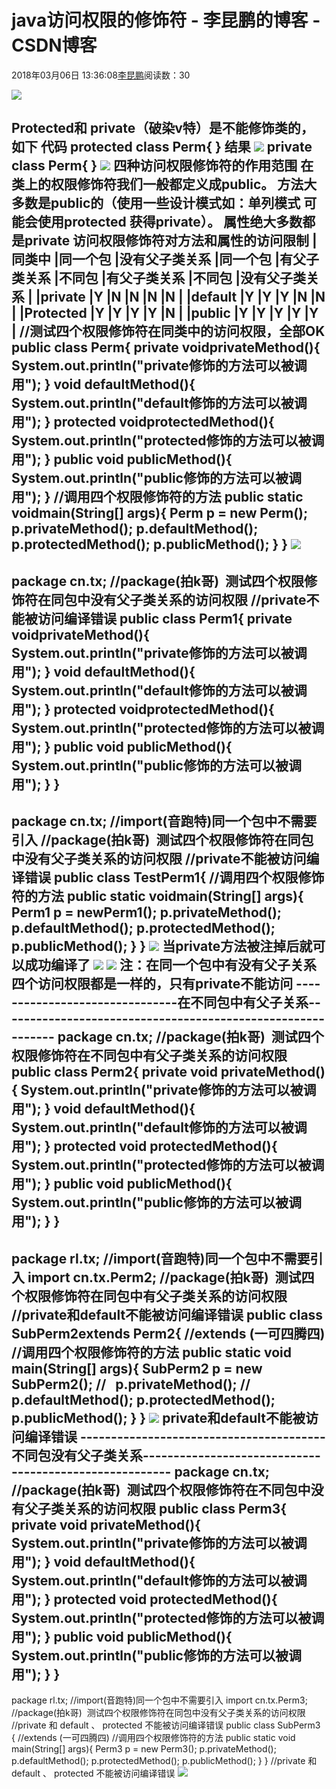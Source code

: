 
# java访问权限的修饰符 - 李昆鹏的博客 - CSDN博客


2018年03月06日 13:36:08[李昆鹏](https://me.csdn.net/weixin_41547486)阅读数：30



![](https://img-blog.csdn.net/20180306133224287)

Protected和 private（破染v特）是不能修饰类的，如下 代码
protected class Perm{
}
结果
![](https://img-blog.csdn.net/2018030613325466?watermark/2/text/aHR0cDovL2Jsb2cuY3Nkbi5uZXQvd2VpeGluXzQxNTQ3NDg2/font/5a6L5L2T/fontsize/400/fill/I0JBQkFCMA==/dissolve/70)
private class Perm{
}
![](https://img-blog.csdn.net/20180306133324603?watermark/2/text/aHR0cDovL2Jsb2cuY3Nkbi5uZXQvd2VpeGluXzQxNTQ3NDg2/font/5a6L5L2T/fontsize/400/fill/I0JBQkFCMA==/dissolve/70)
四种访问权限修饰符的作用范围
在类上的权限修饰符我们一般都定义成public。
方法大多数是public的（使用一些设计模式如：单列模式 可能会使用protected 获得private）。
属性绝大多数都是private
访问权限修饰符对方法和属性的访问限制
|同类中
|同一个包
|没有父子类关系
|同一个包
|有父子类关系
|不同包
|有父子类关系
|不同包
|没有父子类关系
|
|private
|Y
|N
|N
|N
|N
|
|default
|Y
|Y
|Y
|N
|N
|
|Protected
|Y
|Y
|Y
|Y
|N
|
|public
|Y
|Y
|Y
|Y
|Y
|
//测试四个权限修饰符在同类中的访问权限，全部OK
public class Perm{
private voidprivateMethod(){
System.out.println("private修饰的方法可以被调用");
}
void defaultMethod(){
System.out.println("default修饰的方法可以被调用");
}
protected voidprotectedMethod(){
System.out.println("protected修饰的方法可以被调用");
}
public void publicMethod(){
System.out.println("public修饰的方法可以被调用");
}
//调用四个权限修饰符的方法
public static voidmain(String[] args){
Perm p = new Perm();
p.privateMethod();
p.defaultMethod();
p.protectedMethod();
p.publicMethod();
}
}
![](https://img-blog.csdn.net/20180306133351350?watermark/2/text/aHR0cDovL2Jsb2cuY3Nkbi5uZXQvd2VpeGluXzQxNTQ3NDg2/font/5a6L5L2T/fontsize/400/fill/I0JBQkFCMA==/dissolve/70)
-----------------------------------------------------------------------------------------
package cn.tx;
//package(拍k哥)  测试四个权限修饰符在同包中没有父子类关系的访问权限
//private不能被访问编译错误
public class Perm1{
private voidprivateMethod(){
System.out.println("private修饰的方法可以被调用");
}
void defaultMethod(){
System.out.println("default修饰的方法可以被调用");
}
protected voidprotectedMethod(){
System.out.println("protected修饰的方法可以被调用");
}
public void publicMethod(){
System.out.println("public修饰的方法可以被调用");
}
}
------------------
package cn.tx;
//import(音跑特)同一个包中不需要引入
//package(拍k哥)  测试四个权限修饰符在同包中没有父子类关系的访问权限
//private不能被访问编译错误
public class TestPerm1{
//调用四个权限修饰符的方法
public static voidmain(String[] args){
Perm1 p = newPerm1();
p.privateMethod();
p.defaultMethod();
p.protectedMethod();
p.publicMethod();
}
}
![](https://img-blog.csdn.net/20180306133422746?watermark/2/text/aHR0cDovL2Jsb2cuY3Nkbi5uZXQvd2VpeGluXzQxNTQ3NDg2/font/5a6L5L2T/fontsize/400/fill/I0JBQkFCMA==/dissolve/70)
当private方法被注掉后就可以成功编译了
![](https://img-blog.csdn.net/20180306133439274?watermark/2/text/aHR0cDovL2Jsb2cuY3Nkbi5uZXQvd2VpeGluXzQxNTQ3NDg2/font/5a6L5L2T/fontsize/400/fill/I0JBQkFCMA==/dissolve/70)
![](https://img-blog.csdn.net/20180306133444311?watermark/2/text/aHR0cDovL2Jsb2cuY3Nkbi5uZXQvd2VpeGluXzQxNTQ3NDg2/font/5a6L5L2T/fontsize/400/fill/I0JBQkFCMA==/dissolve/70)
注：在同一个包中有没有父子关系四个访问权限都是一样的，只有private不能访问
-------------------------------在不同包中有父子关系------------------------------------------------------------
package cn.tx;
//package(拍k哥)  测试四个权限修饰符在不同包中有父子类关系的访问权限
public class Perm2{
private void privateMethod(){
System.out.println("private修饰的方法可以被调用");
}
void defaultMethod(){
System.out.println("default修饰的方法可以被调用");
}
protected void protectedMethod(){
System.out.println("protected修饰的方法可以被调用");
}
public void publicMethod(){
System.out.println("public修饰的方法可以被调用");
}
}
-------------
package rl.tx;
//import(音跑特)同一个包中不需要引入
import cn.tx.Perm2;
//package(拍k哥)  测试四个权限修饰符在同包中有父子类关系的访问权限
//private和default不能被访问编译错误
public class SubPerm2extends Perm2{
//extends (一可四腾四)
//调用四个权限修饰符的方法
public static void main(String[] args){
SubPerm2 p = new SubPerm2();
//   p.privateMethod();
//   p.defaultMethod();
p.protectedMethod();
p.publicMethod();
}
}
![](https://img-blog.csdn.net/20180306133518128?watermark/2/text/aHR0cDovL2Jsb2cuY3Nkbi5uZXQvd2VpeGluXzQxNTQ3NDg2/font/5a6L5L2T/fontsize/400/fill/I0JBQkFCMA==/dissolve/70)
private和default不能被访问编译错误
----------------------------------------不同包没有父子类关系-------------------------------------------------------
package cn.tx;
//package(拍k哥)  测试四个权限修饰符在不同包中没有父子类关系的访问权限
public class Perm3{
private void privateMethod(){
System.out.println("private修饰的方法可以被调用");
}
void defaultMethod(){
System.out.println("default修饰的方法可以被调用");
}
protected void protectedMethod(){
System.out.println("protected修饰的方法可以被调用");
}
public void publicMethod(){
System.out.println("public修饰的方法可以被调用");
}
}
------------------
package rl.tx;
//import(音跑特)同一个包中不需要引入
import cn.tx.Perm3;
//package(拍k哥)  测试四个权限修饰符在同包中没有父子类关系的访问权限
//private 和 default 、 protected 不能被访问编译错误
public class SubPerm3 {
//extends (一可四腾四)
//调用四个权限修饰符的方法
public static void main(String[] args){
Perm3 p = new Perm3();
p.privateMethod();
p.defaultMethod();
p.protectedMethod();
p.publicMethod();
}
}
//private 和 default 、 protected 不能被访问编译错误
![](https://img-blog.csdn.net/20180306133541594?watermark/2/text/aHR0cDovL2Jsb2cuY3Nkbi5uZXQvd2VpeGluXzQxNTQ3NDg2/font/5a6L5L2T/fontsize/400/fill/I0JBQkFCMA==/dissolve/70)





